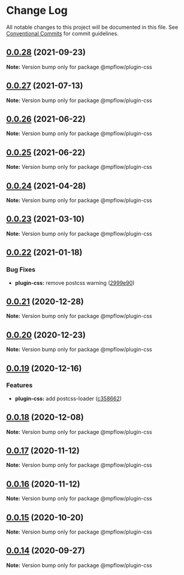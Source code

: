 # Change Log

All notable changes to this project will be documented in this file.
See [Conventional Commits](https://conventionalcommits.org) for commit guidelines.

## [0.0.28](https://github.com/wechat-miniprogram/mpflow/compare/@mpflow/plugin-css@0.0.27...@mpflow/plugin-css@0.0.28) (2021-09-23)

**Note:** Version bump only for package @mpflow/plugin-css

## [0.0.27](https://github.com/wechat-miniprogram/mpflow/compare/@mpflow/plugin-css@0.0.26...@mpflow/plugin-css@0.0.27) (2021-07-13)

**Note:** Version bump only for package @mpflow/plugin-css

## [0.0.26](https://github.com/wechat-miniprogram/mpflow/compare/@mpflow/plugin-css@0.0.25...@mpflow/plugin-css@0.0.26) (2021-06-22)

**Note:** Version bump only for package @mpflow/plugin-css

## [0.0.25](https://github.com/wechat-miniprogram/mpflow/compare/@mpflow/plugin-css@0.0.24...@mpflow/plugin-css@0.0.25) (2021-06-22)

**Note:** Version bump only for package @mpflow/plugin-css

## [0.0.24](https://github.com/wechat-miniprogram/mpflow/compare/@mpflow/plugin-css@0.0.23...@mpflow/plugin-css@0.0.24) (2021-04-28)

**Note:** Version bump only for package @mpflow/plugin-css

## [0.0.23](https://github.com/wechat-miniprogram/mpflow/compare/@mpflow/plugin-css@0.0.22...@mpflow/plugin-css@0.0.23) (2021-03-10)

**Note:** Version bump only for package @mpflow/plugin-css

## [0.0.22](https://github.com/wechat-miniprogram/mpflow/compare/@mpflow/plugin-css@0.0.21...@mpflow/plugin-css@0.0.22) (2021-01-18)

### Bug Fixes

- **plugin-css:** remove postcss warning ([2999e90](https://github.com/wechat-miniprogram/mpflow/commit/2999e90db1be1e95cebb0f53915295f42cdcc4f4))

## [0.0.21](https://github.com/wechat-miniprogram/mpflow/compare/@mpflow/plugin-css@0.0.20...@mpflow/plugin-css@0.0.21) (2020-12-28)

**Note:** Version bump only for package @mpflow/plugin-css

## [0.0.20](https://github.com/wechat-miniprogram/mpflow/compare/@mpflow/plugin-css@0.0.19...@mpflow/plugin-css@0.0.20) (2020-12-23)

**Note:** Version bump only for package @mpflow/plugin-css

## [0.0.19](https://github.com/wechat-miniprogram/mpflow/compare/@mpflow/plugin-css@0.0.18...@mpflow/plugin-css@0.0.19) (2020-12-16)

### Features

- **plugin-css:** add postcss-loader ([c358662](https://github.com/wechat-miniprogram/mpflow/commit/c358662061ffe7bf417b64819f843efb1c83e396))

## [0.0.18](https://github.com/wechat-miniprogram/mpflow/compare/@mpflow/plugin-css@0.0.17...@mpflow/plugin-css@0.0.18) (2020-12-08)

**Note:** Version bump only for package @mpflow/plugin-css

## [0.0.17](https://github.com/wechat-miniprogram/mpflow/compare/@mpflow/plugin-css@0.0.15...@mpflow/plugin-css@0.0.17) (2020-11-12)

**Note:** Version bump only for package @mpflow/plugin-css

## [0.0.16](https://github.com/wechat-miniprogram/mpflow/compare/@mpflow/plugin-css@0.0.15...@mpflow/plugin-css@0.0.16) (2020-11-12)

**Note:** Version bump only for package @mpflow/plugin-css

## [0.0.15](https://github.com/wechat-miniprogram/mpflow/compare/@mpflow/plugin-css@0.0.14...@mpflow/plugin-css@0.0.15) (2020-10-20)

**Note:** Version bump only for package @mpflow/plugin-css

## [0.0.14](https://github.com/wechat-miniprogram/mpflow/compare/@mpflow/plugin-css@0.0.13...@mpflow/plugin-css@0.0.14) (2020-09-27)

**Note:** Version bump only for package @mpflow/plugin-css
